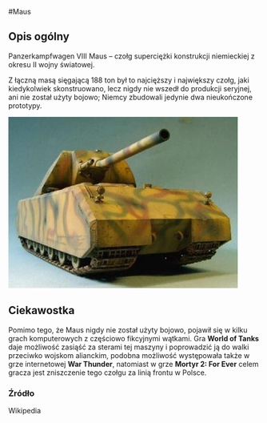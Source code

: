#Maus
## Opis ogólny

Panzerkampfwagen VIII Maus – czołg superciężki konstrukcji niemieckiej z okresu II wojny światowej.

Z łączną masą sięgającą 188 ton był to najcięższy i największy czołg, jaki kiedykolwiek skonstruowano, lecz nigdy nie wszedł do produkcji seryjnej, ani nie został użyty bojowo; Niemcy zbudowali jedynie dwa nieukończone prototypy.

![Maus](maus.jpg)


## Ciekawostka

Pomimo tego, że Maus nigdy nie został użyty bojowo, pojawił się w kilku grach komputerowych z częściowo fikcyjnymi wątkami. Gra **World of Tanks** daje możliwość zasiąść za sterami tej maszyny i poprowadzić ją do walki przeciwko wojskom alianckim, podobna możliwość występowała także w grze internetowej **War Thunder**, natomiast w grze **Mortyr 2: For Ever** celem gracza jest zniszczenie tego czołgu za linią frontu w Polsce.

### Źródło

Wikipedia
